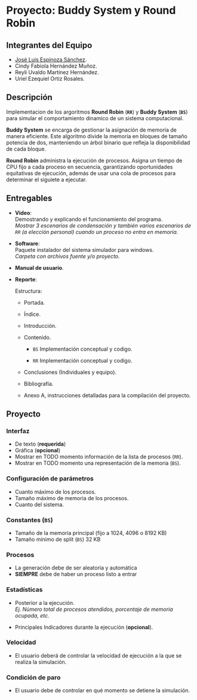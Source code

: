 # Proyecto: Buddy System y Round Robin

## Integrantes del Equipo

- [José Luis Espinoza Sánchez](https://github.com/PPolux21).
- Cindy Fabiola Hernández Muñoz.
- Reyli Uvaldo Martínez Hernández.
- Uriel Ezequiel Ortiz Rosales.

## Descripción

Implementacion de los argoritmos **Round Robin** (**`RR`**) y **Buddy System** (**`BS`**) para simular el comportamiento dinamico de un sistema computacional.

**Buddy System** se encarga de gestionar la asignación de memoria de manera eficiente. Este algoritmo divide la memoria en bloques de tamaño potencia de dos, manteniendo un árbol binario que refleja la disponibilidad de cada bloque.

**Round Robin** administra la ejecución de procesos. Asigna un tiempo de CPU fijo a cada proceso en secuencia, garantizando oportunidades equitativas de ejecución, además de usar una cola de procesos para determinar el siguiete a ejecutar.

## Entregables

- **Video**:  
    Demostrando y explicando el funcionamiento del programa.  
    *Mostrar 3 escenarios de condensación y también varios escenarios de `RR` (a elección personal) cuando un proceso no entra en memoria.*

- **Software**:  
    Paquete instalador del sistema simulador para windows.  
    *Carpeta con archivos fuente y/o proyecto.*

- **Manual de usuario**.

- **Reporte**:

   Estructura:

  - Portada.

  - Índice.

  - Introducción.

  - Contenido.

    - `BS` Implementación conceptual y codigo.

    - `RR` Implementación conceptual y codigo.

  - Conclusiones (Individuales y equipo).

  - Bibliografía.

  - Anexo A, instrucciones detalladas para la compilación del proyecto.

## Proyecto

### Interfaz

- De texto (**requerida**)
- Gráfica (**opcional**)
- Mostrar en TODO momento información de la lista de procesos (`RR`).
- Mostrar en TODO momento una representación de la memoria (`BS`).

### Configuración de parámetros

- Cuanto máximo de los procesos.
- Tamaño máximo de memoria de los procesos.
- Cuanto del sistema.

### Constantes (`BS`)

- Tamaño de la memoria principal (fijo a 1024, 4096 o 8192 KB)
- Tamaño mínimo de split (`BS`) 32 KB

### Procesos

- La generación debe de ser aleatoria y automática
- **SIEMPRE** debe de haber un proceso listo a entrar

### Estadísticas

- Posterior a la ejecución.  
    *Ej. Número total de procesos atendidos, porcentaje de memoria ocupada, etc.*

- Principales Indicadores  durante la ejecución (**opcional**).

### Velocidad

- El usuario deberá de controlar la velocidad de ejecución a la que se realiza la simulación.

### Condición de paro

- El usuario debe de controlar en qué momento se detiene la simulación.
